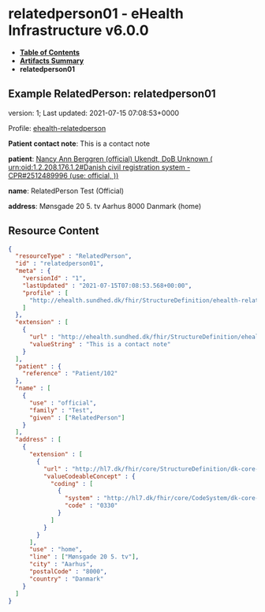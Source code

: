 # relatedperson01 - eHealth Infrastructure v6.0.0

* [**Table of Contents**](toc.md)
* [**Artifacts Summary**](artifacts.md)
* **relatedperson01**

## Example RelatedPerson: relatedperson01

version: 1; Last updated: 2021-07-15 07:08:53+0000

Profile: [ehealth-relatedperson](StructureDefinition-ehealth-relatedperson.md)

**Patient contact note**: This is a contact note

**patient**: [Nancy Ann Berggren (official) Ukendt, DoB Unknown ( urn:oid:1.2.208.176.1.2#Danish civil registration system - CPR#2512489996 (use: official, ))](Patient-102.md)

**name**: RelatedPerson Test (Official)

**address**: Mønsgade 20 5. tv Aarhus 8000 Danmark (home)



## Resource Content

```json
{
  "resourceType" : "RelatedPerson",
  "id" : "relatedperson01",
  "meta" : {
    "versionId" : "1",
    "lastUpdated" : "2021-07-15T07:08:53.568+00:00",
    "profile" : [
      "http://ehealth.sundhed.dk/fhir/StructureDefinition/ehealth-relatedperson"
    ]
  },
  "extension" : [
    {
      "url" : "http://ehealth.sundhed.dk/fhir/StructureDefinition/ehealth-patient-contactnote",
      "valueString" : "This is a contact note"
    }
  ],
  "patient" : {
    "reference" : "Patient/102"
  },
  "name" : [
    {
      "use" : "official",
      "family" : "Test",
      "given" : ["RelatedPerson"]
    }
  ],
  "address" : [
    {
      "extension" : [
        {
          "url" : "http://hl7.dk/fhir/core/StructureDefinition/dk-core-municipalityCodes",
          "valueCodeableConcept" : {
            "coding" : [
              {
                "system" : "http://hl7.dk/fhir/core/CodeSystem/dk-core-municipality-codes",
                "code" : "0330"
              }
            ]
          }
        }
      ],
      "use" : "home",
      "line" : ["Mønsgade 20 5. tv"],
      "city" : "Aarhus",
      "postalCode" : "8000",
      "country" : "Danmark"
    }
  ]
}

```
